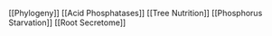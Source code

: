 [[Phylogeny]]
[[Acid Phosphatases]]
[[Tree Nutrition]]
[[Phosphorus Starvation]]
[[Root Secretome]]
